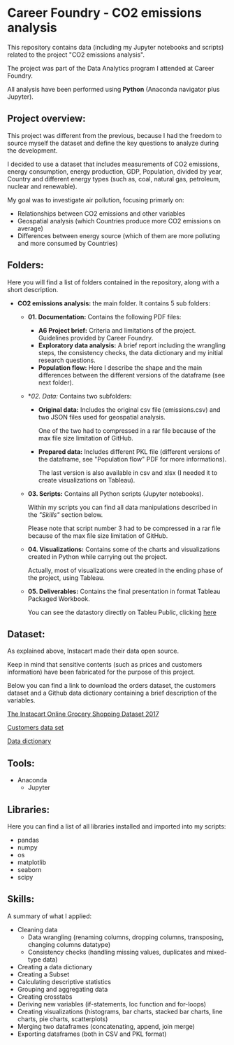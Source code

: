 # Career Foundry - CO2 emissions analysis
This repository contains data (including my Jupyter notebooks and scripts) related to the project "CO2 emissions analysis".

The project was part of the Data Analytics program I attended at Career Foundry.

All analysis have been performed using **Python** (Anaconda navigator plus Jupyter).

## Project overview:

This project was different from the previous, because I had the freedom to source myself the dataset and define the key questions to analyze during the development.

I decided to use a dataset that includes measurements of CO2 emissions, energy consumption, energy production, GDP, Population, divided by year, Country and different energy types (such as, coal, natural gas, petroleum, nuclear and renewable).

My goal was to investigate air pollution, focusing primarly on:

- Relationships between CO2 emissions and other variables
- Geospatial analysis (which Countries produce more CO2 emissions on average)
- Differences between energy source (which of them are more polluting and more consumed by Countries)

## Folders:
Here you will find a list of folders contained in the repository, along with a short description.

- **CO2 emissions analysis:** the main folder. It contains 5 sub folders:
  
  - **01. Documentation:** Contains the following PDF files:
    - **A6 Project brief:** Criteria and limitations of the project. Guidelines provided by Career Foundry.
    - **Exploratory data analysis:** A brief report including the wrangling steps, the consistency checks, the data dictionary and my initial research questions.
    - **Population flow:** Here I describe the shape and the main differences between the different versions of the dataframe (see next folder).
  
  - **02. Data:* Contains two subfolders:
    - **Original data:** Includes the original csv file (emissions.csv) and two JSON files used for geospatial analysis. 
      
      One of the two had to compressed in a rar file because of the max file size limitation of GitHub.
    - **Prepared data:** Includes different PKL file (different versions of the dataframe, see "Population flow" PDF for more informations). 
      
      The last version is also available in csv and xlsx (I needed it to create visualizations on Tableau).
  
  - **03. Scripts:** Contains all Python scripts (Jupyter notebooks). 
    
    Within my scripts you can find all data manipulations described in the _"Skills"_ section below.     
    
    Please note that script number 3 had to be compressed in a rar file because of the max file size limitation of GitHub.
  
  - **04. Visualizations:** Contains some of the charts and visualizations created in Python while carrying out the project. 
    
    Actually, most of visualizations were created in the ending phase of the project, using Tableau.
  
  - **05. Deliverables:** Contains the final presentation in format Tableau Packaged Workbook.
    
    You can see the datastory directly on Tableu Public, clicking [here](https://public.tableau.com/app/profile/simone.calabro/viz/CO2emissionsanalysis-ProjectbySimoneCalabro/Datastory)

## Dataset:
As explained above, Instacart made their data open source.

Keep in mind that sensitive contents (such as prices and customers information) have been fabricated for the purpose of this project.

Below you can find a link to download the orders dataset, the customers dataset and a Github data dictionary containing a brief description of the variables.

[The Instacart Online Grocery Shopping Dataset 2017](https://www.instacart.com/datasets/grocery-shopping-2017)

[Customers data set](https://s3.amazonaws.com/coach-courses-us/public/courses/data-immersion/A4/A4_Data_Assets/customers.zip)

[Data dictionary](https://gist.github.com/jeremystan/c3b39d947d9b88b3ccff3147dbcf6c6b)

## Tools:
- Anaconda
  - Jupyter

## Libraries:
Here you can find a list of all libraries installed and imported into my scripts:

- pandas
- numpy
- os
- matplotlib
- seaborn
- scipy

## Skills:
A summary of what I applied:

- Cleaning data
  - Data wrangling (renaming columns, dropping columns, transposing, changing columns datatype)
  - Consistency checks (handling missing values, duplicates and mixed-type data)
- Creating a data dictionary
- Creating a Subset
- Calculating descriptive statistics
- Grouping and aggregating data
- Creating crosstabs
- Deriving new variables (if-statements, loc function and for-loops)
- Creating visualizations (histograms, bar charts, stacked bar charts, line charts, pie charts, scatterplots)
- Merging two dataframes (concatenating, append, join merge)
- Exporting dataframes (both in CSV and PKL format)
